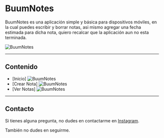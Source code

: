 # BuumNotes

BuumNotes es una aplicación simple y básica para dispositivos móviles, en la cual puedes escribir y borrar notas, asi mismo agregar una fecha estimada para dicha nota, quiero recalcar que la aplicación aun no esta terminada.

![BuumNotes](https://raw.githubusercontent.com/6Graham/Portfolio/master/resources/img3.jpeg)

---

## Contenido

- [Inicio]
![BuumNotes](https://raw.githubusercontent.com/6Graham/Portfolio/master/resources/img3.jpeg)
- [Crear Nota]
![BuumNotes](https://raw.githubusercontent.com/6Graham/Portfolio/master/resources/img2.jpeg)
- [Ver Notas]
![BuumNotes](https://raw.githubusercontent.com/6Graham/Portfolio/master/resources/img1.jpeg)

---

## Contacto

Si tienes alguna pregunta, no dudes en contactarme en [Instagram](https://www.instagram.com/7zxaint).

También no dudes en seguirme.
